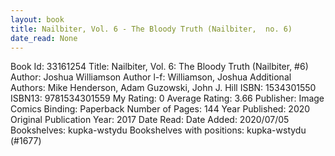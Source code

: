 ```yaml
---
layout: book
title: Nailbiter, Vol. 6 - The Bloody Truth (Nailbiter,  no. 6)
date_read: None
---
```


Book Id: 33161254
Title: Nailbiter, Vol. 6: The Bloody Truth (Nailbiter, #6)
Author: Joshua Williamson
Author l-f: Williamson, Joshua
Additional Authors: Mike Henderson, Adam Guzowski, John J. Hill
ISBN: 1534301550
ISBN13: 9781534301559
My Rating: 0
Average Rating: 3.66
Publisher: Image Comics
Binding: Paperback
Number of Pages: 144
Year Published: 2020
Original Publication Year: 2017
Date Read: 
Date Added: 2020/07/05
Bookshelves: kupka-wstydu
Bookshelves with positions: kupka-wstydu (#1677)

